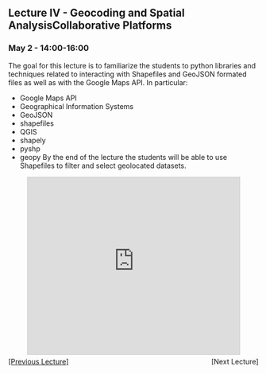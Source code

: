 ## Lecture IV - Geocoding and Spatial AnalysisCollaborative Platforms

### May 2 - 14:00-16:00

The goal for this lecture is to familiarize the students to python libraries and techniques related to interacting with Shapefiles and GeoJSON formated files as well as with the Google Maps API.
In particular:
  * Google Maps API
  * Geographical Information Systems
  * GeoJSON
  * shapefiles
  * QGIS
  * shapely
  * pyshp
  * geopy
By the end of the lecture the students will be able to use Shapefiles to filter and select geolocated datasets.

<center>
<iframe src="https://www.slideshare.net/slideshow/embed_code/key/5yOALAsWJPxhx6" width="427" height="356" frameborder="0" marginwidth="0" marginheight="0" scrolling="no" style="border:1px solid #CCC; border-width:1px; margin-bottom:5px; max-width: 100%;" allowfullscreen> </iframe>
</center>

<div align="left" style="float: left;"><a href="/TorinoCourse/lecture3">[Previous Lecture]</a></div><div align="right" style="float: right;"><!--a href="/TorinoCourse/lecture5"-->[Next Lecture]<!--/a--></div>